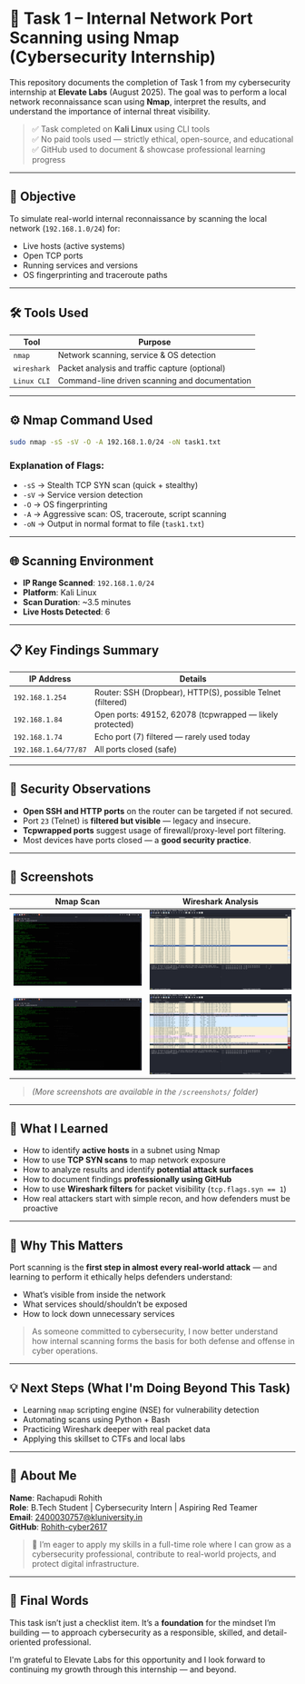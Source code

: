 # 🔐 Task 1 – Internal Network Port Scanning using Nmap (Cybersecurity Internship)

This repository documents the completion of Task 1 from my cybersecurity internship at **Elevate Labs** (August 2025). The goal was to perform a local network reconnaissance scan using **Nmap**, interpret the results, and understand the importance of internal threat visibility.

> ✅ Task completed on **Kali Linux** using CLI tools  
> ✅ No paid tools used — strictly ethical, open-source, and educational  
> ✅ GitHub used to document & showcase professional learning progress  

---

## 🎯 Objective

To simulate real-world internal reconnaissance by scanning the local network (`192.168.1.0/24`) for:
- Live hosts (active systems)
- Open TCP ports
- Running services and versions
- OS fingerprinting and traceroute paths

---

## 🛠️ Tools Used

| Tool        | Purpose                                      |
|-------------|----------------------------------------------|
| `nmap`      | Network scanning, service & OS detection     |
| `wireshark` | Packet analysis and traffic capture (optional) |
| `Linux CLI` | Command-line driven scanning and documentation |

---

## ⚙️ Nmap Command Used

```bash
sudo nmap -sS -sV -O -A 192.168.1.0/24 -oN task1.txt
```

### Explanation of Flags:
- `-sS` → Stealth TCP SYN scan (quick + stealthy)
- `-sV` → Service version detection
- `-O` → OS fingerprinting
- `-A` → Aggressive scan: OS, traceroute, script scanning
- `-oN` → Output in normal format to file (`task1.txt`)

---

## 🌐 Scanning Environment

- **IP Range Scanned**: `192.168.1.0/24`
- **Platform**: Kali Linux
- **Scan Duration**: ~3.5 minutes
- **Live Hosts Detected**: 6

---

## 📋 Key Findings Summary

| IP Address      | Details                                                       |
|------------------|---------------------------------------------------------------|
| `192.168.1.254`  | Router: SSH (Dropbear), HTTP(S), possible Telnet (filtered)   |
| `192.168.1.84`   | Open ports: 49152, 62078 (tcpwrapped — likely protected)       |
| `192.168.1.74`   | Echo port (7) filtered — rarely used today                    |
| `192.168.1.64/77/87` | All ports closed (safe)                                    |

---

## 🧠 Security Observations

- **Open SSH and HTTP ports** on the router can be targeted if not secured.
- Port `23` (Telnet) is **filtered but visible** — legacy and insecure.
- **Tcpwrapped ports** suggest usage of firewall/proxy-level port filtering.
- Most devices have ports closed — a **good security practice**.

---

## 🧪 Screenshots

| Nmap Scan | Wireshark Analysis |
|-----------|--------------------|
| ![Nmap](screenshots/nmap%202.png) | ![Wireshark 1](screenshots/wireshark1.png) |
| ![Nmap Results](screenshots/nmap%20results%201.png) | ![Wireshark 2](screenshots/wireshark2.png) |

> *(More screenshots are available in the `/screenshots/` folder)*

---

## 📝 What I Learned

- How to identify **active hosts** in a subnet using Nmap
- How to use **TCP SYN scans** to map network exposure
- How to analyze results and identify **potential attack surfaces**
- How to document findings **professionally using GitHub**
- How to use **Wireshark filters** for packet visibility (`tcp.flags.syn == 1`)
- How real attackers start with simple recon, and how defenders must be proactive

---

## 🎯 Why This Matters

Port scanning is the **first step in almost every real-world attack** — and learning to perform it ethically helps defenders understand:
- What’s visible from inside the network
- What services should/shouldn’t be exposed
- How to lock down unnecessary services

> As someone committed to cybersecurity, I now better understand how internal scanning forms the basis for both defense and offense in cyber operations.

---

## 💡 Next Steps (What I'm Doing Beyond This Task)

- Learning `nmap` scripting engine (NSE) for vulnerability detection
- Automating scans using Python + Bash
- Practicing Wireshark deeper with real packet data
- Applying this skillset to CTFs and local labs

---

## 🔗 About Me

**Name**: Rachapudi Rohith  
**Role**: B.Tech Student | Cybersecurity Intern | Aspiring Red Teamer  
**Email**: 2400030757@kluniversity.in  
**GitHub**: [Rohith-cyber2617](https://github.com/Rohith-cyber2617)

> 📢 I’m eager to apply my skills in a full-time role where I can grow as a cybersecurity professional, contribute to real-world projects, and protect digital infrastructure.

---

## 🏁 Final Words

This task isn’t just a checklist item. It’s a **foundation** for the mindset I’m building — to approach cybersecurity as a responsible, skilled, and detail-oriented professional.

I'm grateful to Elevate Labs for this opportunity and I look forward to continuing my growth through this internship — and beyond.

